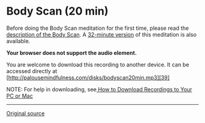 Body Scan (20 min)
==================

Before doing the Body Scan meditation for the first time, please read the
[description of the Body Scan][38]. A [32-minute version][28] of this
meditation is also available.

**Your browser does not support the audio element.**
  

You are welcome to download this recording to another device. It can be
accessed directly at
[http://palousemindfulness.com/disks/bodyscan20min.mp3][39]

NOTE: For help in downloading, see[ How to Download Recordings to Your PC or Mac][40]

[28]: bodyscan.html
[38]: ../docs/bodyscan.pdf
[39]: ../disks/bodyscan20min.mp3
[40]: downloading.html
  
-----

[Original source](http://palousemindfulness.com/meditations/bodyscan20min.html "Permalink to Body Scan (20 min)")
